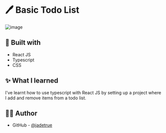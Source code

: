 # 🖊️ Basic Todo List
![image](https://user-images.githubusercontent.com/39219696/148753178-98257d59-2ec9-4c2c-a564-eb6571e77323.png)

## 🧰 Built with

-   React JS
-   Typescript
-   CSS

## ✨ What I learned

I've learnt how to use typescript with React JS by setting up a project where I add and remove items from a todo list.

## ✍🏻 Author

-   GitHub - [@jadetrue](https://github.com/jadetrue/)
